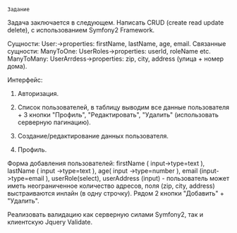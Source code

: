 	Задание
Задача заключается в следующем. Написать CRUD (create read update delete), с использованием Symfony2 Framework.

Сущности: 
User:->properties: firstName, lastName, age, email. 
Связанные сущности: 
ManyToOne: UserRoles->properties: userId, roleName etc. 
ManyToMany: UserArrdess->properties: zip, city, address (улица + номер дома). 

Интерфейс: 

1) Авторизация. 

2) Список пользователей, в таблицу выводим все данные пользователя + 3 кнопки "Профиль", "Редактировать", "Удалить" (использовать серверную пагинацию). 

3) Создание/редактирование данных пользователя. 

4) Профиль. 

Форма добавления пользователей:
firstName ( input->type=text ), lastName ( input ->type=text ), age( input ->type=number ), email (input->type=email ), userRole(select), userAddress (input) - пользователь может иметь неограниченное количество адресов, поля (zip, city, address) выстраиваются инлайн (в одну строчку). Рядом 2 кнопки "Добавить" + "Удалить". 

Реализовать валидацию как серверную силами Symfony2, так и клиентскую Jquery Validate.
